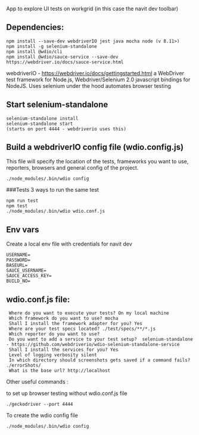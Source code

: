 
App to explore UI tests on workgrid (in this case the navit dev toolbar)

## Dependencies:
```
npm install --save-dev webdriverIO jest java mocha node (v 8.11>)
npm install -g selenium-standalone
npm install @wdio/cli
npm install @wdio/sauce-service --save-dev   https://webdriver.io/docs/sauce-service.html
```

webdriverIO - https://webdriver.io/docs/gettingstarted.html a WebDriver test framework for Node.js, Webdriver/Selenium 2.0 javascript bindings for NodeJS.
Uses selenium under the hood
automates browser testing


## Start selenium-standalone
```
selenium-standalone install
selenium-standalone start
(starts on port 4444 - webdriverio uses this)
```
## Build a webdriverIO config file (wdio.config.js)
This file will specify the location of the tests, frameworks you want to use, reporters, browsers and general config of the project.
```
./node_modules/.bin/wdio config
```

###Tests
3 ways to run the same test

``` 
npm run test
npm test
./node_modules/.bin/wdio wdio.conf.js 
```
## Env vars
Create a local env file with credentials for navit dev
```
USERNAME=
PASSWORD=
BASEURL=
SAUCE_USERNAME=
SAUCE_ACCESS_KEY=
BUILD_NO=
```
## wdio.conf.js file:
```
 Where do you want to execute your tests? On my local machine
 Which framework do you want to use? mocha
 Shall I install the framework adapter for you? Yes
 Where are your test specs located? ./test/specs/**/*.js
 Which reporter do you want to use?
 Do you want to add a service to your test setup?  selenium-standalone - https://github.com/webdriverio/wdio-selenium-standalone-service
 Shall I install the services for you? Yes
 Level of logging verbosity silent
 In which directory should screenshots gets saved if a command fails? ./errorShots/
 What is the base url? http://localhost
```
Other useful commands :

to set up browser testing without wdio.conf.js file
```
./geckodriver --port 4444
```

To create the wdio config file
```
./node_modules/.bin/wdio config
```